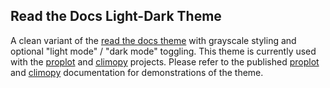 Read the Docs Light-Dark Theme
------------------------------

A clean variant of the [read the docs theme](https://github.com/readthedocs/sphinx_rtd_theme)
with grayscale styling and optional "light mode" / "dark mode" toggling.
This theme is currently used with the [proplot](https://github.com/lukelbd/proplot.git)
and [climopy](https://github.com/lukelbd/climopy.git) projects.
Please refer to the published [proplot](https://proplot.readthedocs.io)
and [climopy](https://climopy.readthedocs.io) documentation for
demonstrations of the theme.
